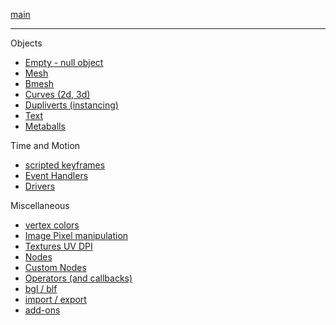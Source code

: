 [main](https://github.com/zeffii/BlenderPythonRecipes/wiki)  
______
Objects   

- [Empty - null object](Empty-(null-object))  
- [Mesh](Mesh)  
- [Bmesh](BMesh)  
- [Curves (2d, 3d)](Curves)  
- [Dupliverts (instancing)](Dupliverts)  
- [Text](Text)  
- [Metaballs](Metaballs)  

Time and Motion 

- [scripted keyframes](Keyframes)  
- [Event Handlers](EventHandlers)  
- [Drivers](Drivers)  

Miscellaneous   

- [vertex colors](VertexColors)  
- [Image Pixel manipulation](Image_Pixels)  
- [Textures UV DPI](UV---DPI-(variable-or-homogeneous))  
- [Nodes](Nodes)  
- [Custom Nodes](CustomNodes)  
- [Operators (and callbacks)](Operators)  
- [bgl / blf](bgl_blf)  
- [import / export](IO)  
- [add-ons](Add-ons)  
